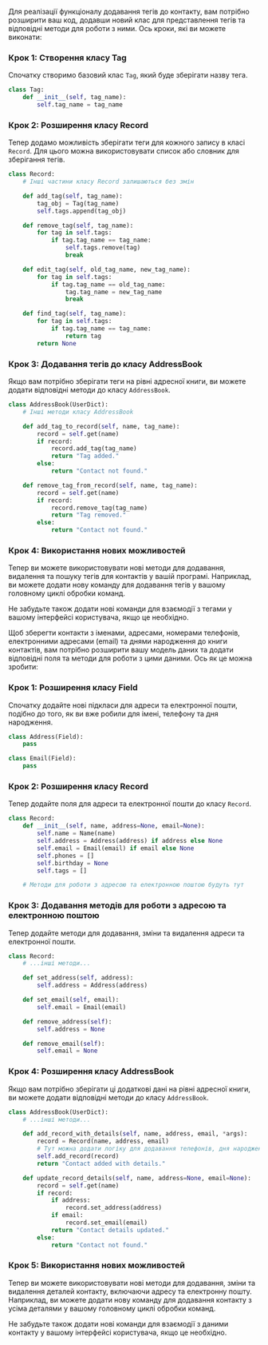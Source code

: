 Для реалізації функціоналу додавання тегів до контакту, вам потрібно розширити ваш код, додавши новий клас для представлення тегів та відповідні методи для роботи з ними. Ось кроки, які ви можете виконати:

### Крок 1: Створення класу Tag

Спочатку створимо базовий клас `Tag`, який буде зберігати назву тега.

```python
class Tag:
    def __init__(self, tag_name):
        self.tag_name = tag_name
```

### Крок 2: Розширення класу Record

Тепер додамо можливість зберігати теги для кожного запису в класі `Record`. Для цього можна використовувати список або словник для зберігання тегів.

```python
class Record:
    # Інші частини класу Record залишаються без змін

    def add_tag(self, tag_name):
        tag_obj = Tag(tag_name)
        self.tags.append(tag_obj)

    def remove_tag(self, tag_name):
        for tag in self.tags:
            if tag.tag_name == tag_name:
                self.tags.remove(tag)
                break

    def edit_tag(self, old_tag_name, new_tag_name):
        for tag in self.tags:
            if tag.tag_name == old_tag_name:
                tag.tag_name = new_tag_name
                break

    def find_tag(self, tag_name):
        for tag in self.tags:
            if tag.tag_name == tag_name:
                return tag
        return None
```

### Крок 3: Додавання тегів до класу AddressBook

Якщо вам потрібно зберігати теги на рівні адресної книги, ви можете додати відповідні методи до класу `AddressBook`.

```python
class AddressBook(UserDict):
    # Інші методи класу AddressBook

    def add_tag_to_record(self, name, tag_name):
        record = self.get(name)
        if record:
            record.add_tag(tag_name)
            return "Tag added."
        else:
            return "Contact not found."

    def remove_tag_from_record(self, name, tag_name):
        record = self.get(name)
        if record:
            record.remove_tag(tag_name)
            return "Tag removed."
        else:
            return "Contact not found."
```

### Крок 4: Використання нових можливостей

Тепер ви можете використовувати нові методи для додавання, видалення та пошуку тегів для контактів у вашій програмі. Наприклад, ви можете додати нову команду для додавання тегів у вашому головному циклі обробки команд.

Не забудьте також додати нові команди для взаємодії з тегами у вашому інтерфейсі користувача, якщо це необхідно.



Щоб зберегти контакти з іменами, адресами, номерами телефонів, електронними адресами (email) та днями народження до книги контактів, вам потрібно розширити вашу модель даних та додати відповідні поля та методи для роботи з цими даними. Ось як це можна зробити:

### Крок 1: Розширення класу Field

Спочатку додайте нові підкласи для адреси та електронної пошти, подібно до того, як ви вже робили для імені, телефону та дня народження.

```python
class Address(Field):
    pass

class Email(Field):
    pass
```

### Крок 2: Розширення класу Record

Тепер додайте поля для адреси та електронної пошти до класу `Record`.

```python
class Record:
    def __init__(self, name, address=None, email=None):
        self.name = Name(name)
        self.address = Address(address) if address else None
        self.email = Email(email) if email else None
        self.phones = []
        self.birthday = None
        self.tags = []

    # Методи для роботи з адресою та електронною поштою будуть тут
```

### Крок 3: Додавання методів для роботи з адресою та електронною поштою

Тепер додайте методи для додавання, зміни та видалення адреси та електронної пошти.

```python
class Record:
    # ...інші методи...

    def set_address(self, address):
        self.address = Address(address)

    def set_email(self, email):
        self.email = Email(email)

    def remove_address(self):
        self.address = None

    def remove_email(self):
        self.email = None
```

### Крок 4: Розширення класу AddressBook

Якщо вам потрібно зберігати ці додаткові дані на рівні адресної книги, ви можете додати відповідні методи до класу `AddressBook`.

```python
class AddressBook(UserDict):
    # ...інші методи...

    def add_record_with_details(self, name, address, email, *args):
        record = Record(name, address, email)
        # Тут можна додати логіку для додавання телефонів, дня народження тощо
        self.add_record(record)
        return "Contact added with details."

    def update_record_details(self, name, address=None, email=None):
        record = self.get(name)
        if record:
            if address:
                record.set_address(address)
            if email:
                record.set_email(email)
            return "Contact details updated."
        else:
            return "Contact not found."
```

### Крок 5: Використання нових можливостей

Тепер ви можете використовувати нові методи для додавання, зміни та видалення деталей контакту, включаючи адресу та електронну пошту. Наприклад, ви можете додати нову команду для додавання контакту з усіма деталями у вашому головному циклі обробки команд.

Не забудьте також додати нові команди для взаємодії з даними контакту у вашому інтерфейсі користувача, якщо це необхідно.